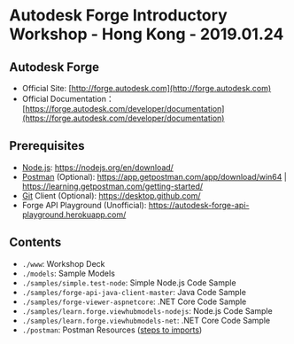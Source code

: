 Autodesk Forge Introductory Workshop - Hong Kong - 2019.01.24
============================

## Autodesk Forge
- Official Site: [http://forge.autodesk.com](http://forge.autodesk.com)
- Official Documentation：[https://forge.autodesk.com/developer/documentation](https://forge.autodesk.com/developer/documentation)

## Prerequisites

- [Node.js](https://nodejs.org/en/about/): https://nodejs.org/en/download/
- [Postman](https://www.getpostman.com/company) (Optional): https://app.getpostman.com/app/download/win64 | https://learning.getpostman.com/getting-started/
- [Git](https://en.wikipedia.org/wiki/Git) Client (Optional): https://desktop.github.com/
- Forge API Playground (Unofficial): https://autodesk-forge-api-playground.herokuapp.com/

## Contents
- ```./www```: Workshop Deck
- ```./models```: Sample Models
- ```./samples/simple.test-node```: Simple Node.js Code Sample
- ```./samples/forge-api-java-client-master```: Java Code Sample
- ```./samples/forge-viewer-aspnetcore```: .NET Core Code Sample
- ```./samples/learn.forge.viewhubmodels-nodejs```: Node.js Code Sample
- ```./samples/learn.forge.viewhubmodels-net```: .NET Core Code Sample
- ```./postman```: Postman Resources ([steps to imports](https://learning.getpostman.com/docs/postman/collections/data_formats#exporting-and-importing-postman-data))
